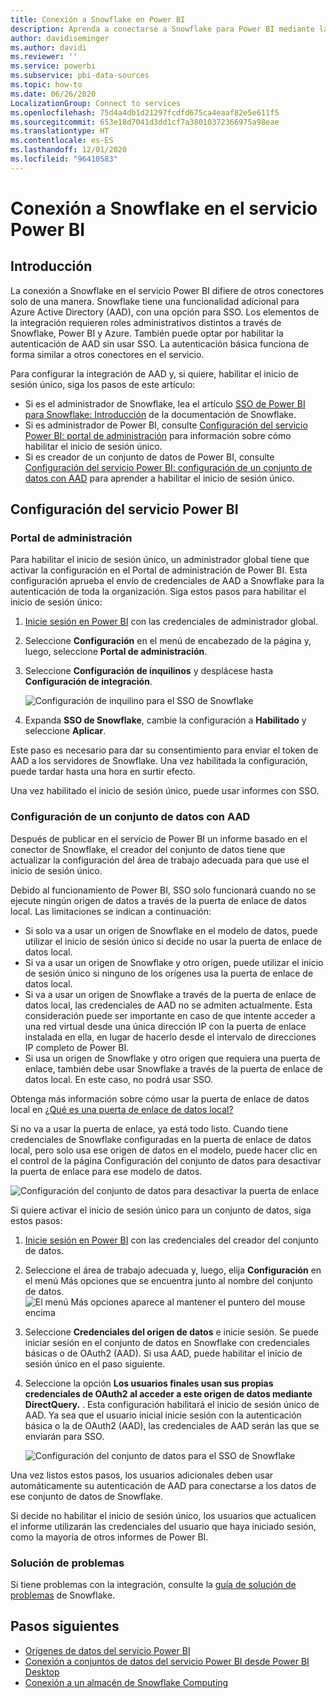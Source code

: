 ```yaml
---
title: Conexión a Snowflake en Power BI
description: Aprenda a conectarse a Snowflake para Power BI mediante la autenticación de SSO.
author: davidiseminger
ms.author: davidi
ms.reviewer: ''
ms.service: powerbi
ms.subservice: pbi-data-sources
ms.topic: how-to
ms.date: 06/26/2020
LocalizationGroup: Connect to services
ms.openlocfilehash: 75d4a4db1d21297fcdfd675ca4eaaf82e5e611f5
ms.sourcegitcommit: 653e18d7041d3dd1cf7a38010372366975a98eae
ms.translationtype: HT
ms.contentlocale: es-ES
ms.lasthandoff: 12/01/2020
ms.locfileid: "96410583"
---
```

# <a name="connect-to-snowflake-in-power-bi-service"></a>Conexión a Snowflake en el servicio Power BI

## <a name="introduction"></a>Introducción

La conexión a Snowflake en el servicio Power BI difiere de otros conectores solo de una manera. Snowflake tiene una funcionalidad adicional para Azure Active Directory (AAD), con una opción para SSO. Los elementos de la integración requieren roles administrativos distintos a través de Snowflake, Power BI y Azure. También puede optar por habilitar la autenticación de AAD sin usar SSO. La autenticación básica funciona de forma similar a otros conectores en el servicio.

Para configurar la integración de AAD y, si quiere, habilitar el inicio de sesión único, siga los pasos de este artículo:

* Si es el administrador de Snowflake, lea el artículo [SSO de Power BI para Snowflake: Introducción](https://docs.snowflake.com/en/user-guide/oauth-powerbi.html) de la documentación de Snowflake.
* Si es administrador de Power BI, consulte [Configuración del servicio Power BI: portal de administración](service-connect-snowflake.md#admin-portal) para información sobre cómo habilitar el inicio de sesión único.
* Si es creador de un conjunto de datos de Power BI, consulte [Configuración del servicio Power BI: configuración de un conjunto de datos con AAD](service-connect-snowflake.md#configuring-a-dataset-with-aad) para aprender a habilitar el inicio de sesión único.

## <a name="power-bi-service-configuration"></a>Configuración del servicio Power BI

### <a name="admin-portal"></a>Portal de administración

Para habilitar el inicio de sesión único, un administrador global tiene que activar la configuración en el Portal de administración de Power BI. Esta configuración aprueba el envío de credenciales de AAD a Snowflake para la autenticación de toda la organización. Siga estos pasos para habilitar el inicio de sesión único:

1. [Inicie sesión en Power BI](https://app.powerbi.com) con las credenciales de administrador global.
1. Seleccione **Configuración** en el menú de encabezado de la página y, luego, seleccione **Portal de administración**.
1. Seleccione **Configuración de inquilinos** y desplácese hasta **Configuración de integración**.

   ![Configuración de inquilino para el SSO de Snowflake](media/service-connect-snowflake/snowflake-sso-tenant.png)

4. Expanda **SSO de Snowflake**, cambie la configuración a **Habilitado** y seleccione **Aplicar**.

Este paso es necesario para dar su consentimiento para enviar el token de AAD a los servidores de Snowflake. Una vez habilitada la configuración, puede tardar hasta una hora en surtir efecto.

Una vez habilitado el inicio de sesión único, puede usar informes con SSO.

### <a name="configuring-a-dataset-with-aad"></a>Configuración de un conjunto de datos con AAD

Después de publicar en el servicio de Power BI un informe basado en el conector de Snowflake, el creador del conjunto de datos tiene que actualizar la configuración del área de trabajo adecuada para que use el inicio de sesión único.

Debido al funcionamiento de Power BI, SSO solo funcionará cuando no se ejecute ningún origen de datos a través de la puerta de enlace de datos local. Las limitaciones se indican a continuación:

* Si solo va a usar un origen de Snowflake en el modelo de datos, puede utilizar el inicio de sesión único si decide no usar la puerta de enlace de datos local.
* Si va a usar un origen de Snowflake y otro origen, puede utilizar el inicio de sesión único si ninguno de los orígenes usa la puerta de enlace de datos local.
* Si va a usar un origen de Snowflake a través de la puerta de enlace de datos local, las credenciales de AAD no se admiten actualmente. Esta consideración puede ser importante en caso de que intente acceder a una red virtual desde una única dirección IP con la puerta de enlace instalada en ella, en lugar de hacerlo desde el intervalo de direcciones IP completo de Power BI.
* Si usa un origen de Snowflake y otro origen que requiera una puerta de enlace, también debe usar Snowflake a través de la puerta de enlace de datos local. En este caso, no podrá usar SSO.

Obtenga más información sobre cómo usar la puerta de enlace de datos local en [¿Qué es una puerta de enlace de datos local?](service-gateway-onprem.md)

Si no va a usar la puerta de enlace, ya está todo listo. Cuando tiene credenciales de Snowflake configuradas en la puerta de enlace de datos local, pero solo usa ese origen de datos en el modelo, puede hacer clic en el control de la página Configuración del conjunto de datos para desactivar la puerta de enlace para ese modelo de datos.

![Configuración del conjunto de datos para desactivar la puerta de enlace](media/service-connect-snowflake/snowflake-gateway-toggle-off.png)

Si quiere activar el inicio de sesión único para un conjunto de datos, siga estos pasos:

1. [Inicie sesión en Power BI](https://app.powerbi.com) con las credenciales del creador del conjunto de datos.
1. Seleccione el área de trabajo adecuada y, luego, elija **Configuración** en el menú Más opciones que se encuentra junto al nombre del conjunto de datos.
  ![El menú Más opciones aparece al mantener el puntero del mouse encima](media/service-connect-snowflake/dataset-settings-2.png)
1. Seleccione **Credenciales del origen de datos** e inicie sesión. Se puede iniciar sesión en el conjunto de datos en Snowflake con credenciales básicas o de OAuth2 (AAD). Si usa AAD, puede habilitar el inicio de sesión único en el paso siguiente.
1. Seleccione la opción **Los usuarios finales usan sus propias credenciales de OAuth2 al acceder a este origen de datos mediante DirectQuery.** . Esta configuración habilitará el inicio de sesión único de AAD. Ya sea que el usuario inicial inicie sesión con la autenticación básica o la de OAuth2 (AAD), las credenciales de AAD serán las que se enviarán para SSO.

    ![Configuración del conjunto de datos para el SSO de Snowflake](media/service-connect-snowflake/snowflake-sso-cred-ui.png)

Una vez listos estos pasos, los usuarios adicionales deben usar automáticamente su autenticación de AAD para conectarse a los datos de ese conjunto de datos de Snowflake.

Si decide no habilitar el inicio de sesión único, los usuarios que actualicen el informe utilizarán las credenciales del usuario que haya iniciado sesión, como la mayoría de otros informes de Power BI.

### <a name="troubleshooting"></a>Solución de problemas

Si tiene problemas con la integración, consulte la [guía de solución de problemas](https://docs.snowflake.com/en/user-guide/oauth-powerbi.html#troubleshooting) de Snowflake.

## <a name="next-steps"></a>Pasos siguientes

* [Orígenes de datos del servicio Power BI](service-get-data.md)
* [Conexión a conjuntos de datos del servicio Power BI desde Power BI Desktop](desktop-report-lifecycle-datasets.md)
* [Conexión a un almacén de Snowflake Computing](desktop-connect-snowflake.md)